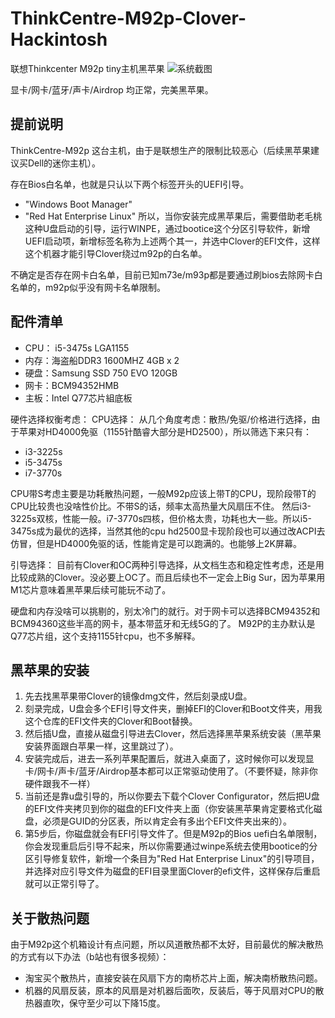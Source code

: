 # ThinkCentre-M92p-Clover-Hackintosh
联想Thinkcenter M92p tiny主机黑苹果
![系统截图](https://github.com/uknowzheng/ThinkCentre-M92p-Clover-Hackintosh/blob/main/info.png)

显卡/网卡/蓝牙/声卡/Airdrop 均正常，完美黑苹果。
## 提前说明 
ThinkCentre-M92p 这台主机，由于是联想生产的限制比较恶心（后续黑苹果建议买Dell的迷你主机）。

存在Bios白名单，也就是只认以下两个标签开头的UEFI引导。
- "Windows Boot Manager"
- "Red Hat Enterprise Linux"
所以，当你安装完成黑苹果后，需要借助老毛桃这种U盘启动的引导，运行WINPE，通过bootice这个分区引导软件，新增UEFI启动项，新增标签名称为上述两个其一，并选中Clover的EFI文件，这样这个机器才能引导Clover绕过m92p的白名单。

不确定是否存在网卡白名单，目前已知m73e/m93p都是要通过刷bios去除网卡白名单的，m92p似乎没有网卡名单限制。

## 配件清单
- CPU： i5-3475s LGA1155
- 内存：海盗船DDR3 1600MHZ 4GB x 2
- 硬盘：Samsung SSD 750 EVO 120GB
- 网卡：BCM94352HMB
- 主板：Intel Q77芯片組底板

硬件选择权衡考虑：
CPU选择：
从几个角度考虑：散热/免驱/价格进行选择，由于苹果对HD4000免驱（1155针酷睿大部分是HD2500），所以筛选下来只有：
- i3-3225s
- i5-3475s
- i7-3770s

CPU带S考虑主要是功耗散热问题，一般M92p应该上带T的CPU，现阶段带T的CPU比较贵也没啥性价比。不带S的话，频率太高热量大风扇压不住。
然后i3-3225s双核，性能一般。i7-3770s四核，但价格太贵，功耗也大一些。所以i5-3475s成为最优的选择，当然其他的cpu hd2500显卡现阶段也可以通过改ACPI去仿冒，但是HD4000免驱的话，性能肯定是可以跑满的。也能够上2K屏幕。

引导选择：
目前有Clover和OC两种引导选择，从文档生态和稳定性考虑，还是用比较成熟的Clover。没必要上OC了。而且后续也不一定会上Big Sur，因为苹果用M1芯片意味着黑苹果后续可能玩不动了。

硬盘和内存没啥可以挑剔的，别太冷门的就行。对于网卡可以选择BCM94352和BCM94360这些半高的网卡，基本带蓝牙和无线5G的了。
M92P的主办默认是Q77芯片组，这个支持1155针cpu，也不多解释。

## 黑苹果的安装
1. 先去找黑苹果带Clover的镜像dmg文件，然后刻录成U盘。
2. 刻录完成，U盘会多个EFI引导文件夹，删掉EFI的Clover和Boot文件夹，用我这个仓库的EFI文件夹的Clover和Boot替换。
3. 然后插U盘，直接从磁盘引导进去Clover，然后选择黑苹果系统安装（黑苹果安装界面跟白苹果一样，这里跳过了）。
4. 安装完成后，进去一系列苹果配置后，就进入桌面了，这时候你可以发现显卡/网卡/声卡/蓝牙/Airdrop基本都可以正常驱动使用了。（不要怀疑，除非你硬件跟我不一样）
5. 当前还是靠u盘引导的，所以你要去下载个Clover Configurator，然后把U盘的EFI文件夹拷贝到你的磁盘的EFI文件夹上面（你安装黑苹果肯定要格式化磁盘，必须是GUID的分区表，所以肯定会有多出个EFI文件夹出来的）。
6. 第5步后，你磁盘就会有EFI引导文件了。但是M92p的Bios uefi白名单限制，你会发现重启后引导不起来，所以你需要通过winpe系统去使用bootice的分区引导修复软件，新增一个条目为"Red Hat Enterprise Linux"的引导项目，并选择对应引导文件为磁盘的EFI目录里面Clover的efi文件，这样保存后重启就可以正常引导了。

## 关于散热问题
由于M92p这个机箱设计有点问题，所以风道散热都不太好，目前最优的解决散热的方式有以下办法（b站也有很多视频）：
- 淘宝买个散热片，直接安装在风扇下方的南桥芯片上面，解决南桥散热问题。
- 机器的风扇反装，原本的风扇是对机器后面吹，反装后，等于风扇对CPU的散热器直吹，保守至少可以下降15度。






